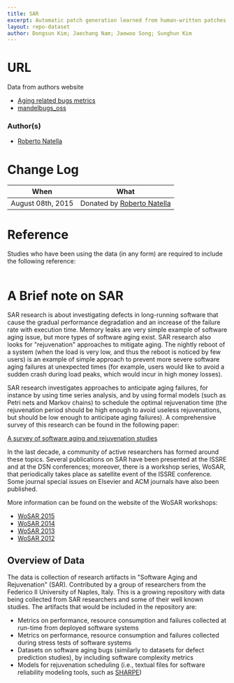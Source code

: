 ```yaml
---
title: SAR
excerpt: Automatic patch generation learned from human-written patches
layout: repo-dataset
author: Dongsun Kim; Jaechang Nam; Jaewoo Song; Sunghun Kim
---
```


# URL
 Data from authors website
  * [Aging related bugs metrics](http://wpage.unina.it/roberto.natella/datasets/aging_related_bugs_metrics/)
  * [mandelbugs_oss](http://wpage.unina.it/roberto.natella/datasets/mandelbugs_oss/)
  
### Author(s)

+ [Roberto Natella](mailto:roberto.natella@unina.it)

# Change Log

When | What
---- | ----
August 08th, 2015 | Donated by [Roberto Natella](mailto:roberto.natella@unina.it)

# Reference
Studies who have been using the data (in any form) are required to include the following reference:
```

```
# A Brief note on SAR

SAR research is about investigating defects in long-running software that cause the
gradual performance degradation and an increase of the failure rate with execution time.
Memory leaks are very simple example of software aging issue, but more types of software
aging exist. SAR research also looks for "rejuvenation" approaches to mitigate aging.
The nightly reboot of a system (when the load is very low, and thus the reboot is noticed by few users)
is an example of simple approach to prevent more severe software aging failures at unexpected times
(for example, users would like to avoid a sudden crash during load peaks, which would incur in high money losses).

SAR research investigates approaches to anticipate aging failures, for instance by using
time series analysis, and by using formal models (such as Petri nets and Markov chains) to schedule
the optimal rejuvenation time (the rejuvenation period should be high enough to avoid useless rejuvenations,
but should be low enough to anticipate aging failures). A comprehensive survey of this research
can be found in the following paper: 

[A survey of software aging and rejuvenation studies](http://dl.acm.org/citation.cfm?id=2539117)

In the last decade, a community of active researchers has formed around these topics.
Several publications on SAR have been presented at the ISSRE and at the DSN conferences;
moreover, there is a workshop series, WoSAR, that periodically takes place as satellite event
of the ISSRE conference. Some journal special issues on Elsevier and ACM journals have also
been published. 

More information can be found on the website of the WoSAR workshops:

 * [WoSAR 2015](https://sites.google.com/site/wosar2015/)
 * [WoSAR 2014](https://sites.google.com/site/wosar2014/)
 * [WoSAR 2013](https://sites.google.com/site/wosar2013/)
 * [WoSAR 2012](https://sites.google.com/site/wosar2012/)

## Overview of Data

The data is collection of research artifacts in "Software Aging and Rejuvenation" (SAR). Contributed by a group of researchers from the Federico II University of Naples, Italy. This is a growing repository with data being collected from SAR researchers and some of their well known studies. The artifacts that would be included in the repository are:
 - Metrics on performance, resource consumption and failures collected at run-time from deployed software systems
 - Metrics on performance, resource consumption and failures collected during stress tests of software systems
 - Datasets on software aging bugs (similarly to datasets for defect prediction studies), by including software complexity metrics
 - Models for rejuvenation scheduling (i.e., textual files for software reliability modeling tools, such as [SHARPE](http://sharpe.pratt.duke.edu/))

